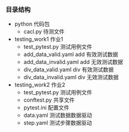 ### 目录结构
* python 代码包
    - cacl.py  待测文件
* testing_work1 作业1
    - test_pytest.py 测试用例文件
    - add_data_valid.yaml    add 有效测试数据
    - add_data_invalid.yaml  add 无效测试数据
    - div_data_valid.yaml    div 有效测试数据
    - div_data_invalid.yaml  div 无效测试数据 
* testing_work2 作业2
    - test_pytest.py  测试用例文件
    - conftest.py   共享文件
    - pytest.ini 配置文件
    - data.yaml 测试数据数据驱动
    - step.yaml 测试步骤数据驱动